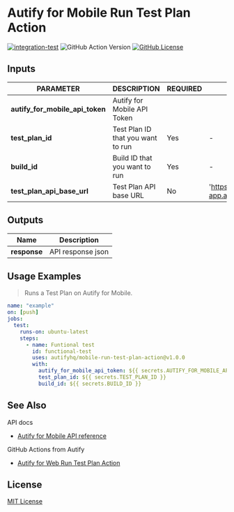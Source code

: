 # Autify for Mobile Run Test Plan Action

[![integration-test](https://github.com/autifyhq/mobile-run-test-plan-action/actions/workflows/integration-test.yml/badge.svg)](https://github.com/autifyhq/mobile-run-test-plan-action/actions/workflows/integration-test.yml)
![GitHub Action Version](https://img.shields.io/github/v/release/autifyhq/mobile-run-test-plan-action.svg)
[![GitHub License](https://img.shields.io/badge/license-MIT-lightgrey.svg)](https://raw.githubusercontent.com/autifyhq/web-run-test-plan-action/main/LICENSE)

## Inputs

| PARAMETER | DESCRIPTION | REQUIRED | DEFAULT | TYPE |
| --- | --- | --- | --- | --- |
| **autify_for_mobile_api_token** | Autify for Mobile API Token
| **test_plan_id** | Test Plan ID that you want to run | Yes | - | string |
| **build_id** | Build ID that you want to run | Yes | - | string |
| **test_plan_api_base_url** | Test Plan API base URL | No | 'https://mobile-app.autify.com/api/v1/test_plans/' | string |

## Outputs

| Name | Description |
| --- | --- |
| **response** | API response json |


## Usage Examples

> Runs a Test Plan on Autify for Mobile.

```yaml
name: "example"
on: [push]
jobs:
  test:
    runs-on: ubuntu-latest
    steps:
      - name: Funtional test
        id: functional-test
        uses: autifyhq/mobile-run-test-plan-action@v1.0.0
        with:
          autify_for_mobile_api_token: ${{ secrets.AUTIFY_FOR_MOBILE_API_TOKEN }}
          test_plan_id: ${{ secrets.TEST_PLAN_ID }}
          build_id: ${{ secrets.BUILD_ID }}
```

## See Also

API docs

- [Autify for Mobile API reference](https://mobile-app.autify.com/api/docs/index.html)

GitHub Actions from Autify

- [Autify for Web Run Test Plan Action](https://github.com/autifyhq/web-run-test-plan-action)

## License

[MIT License](LICENSE)
